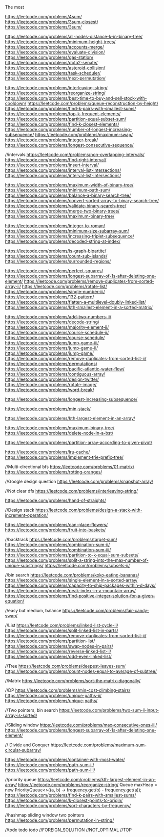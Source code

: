 The most

https://leetcode.com/problems/4sum/
https://leetcode.com/problems/3sum-closest/
https://leetcode.com/problems/3sum/

https://leetcode.com/problems/all-nodes-distance-k-in-binary-tree/
https://leetcode.com/problems/minimum-height-trees/
https://leetcode.com/problems/accounts-merge/
https://leetcode.com/problems/evaluate-division/
https://leetcode.com/problems/gas-station/
https://leetcode.com/problems/dota2-senate/
https://leetcode.com/problems/asteroid-collision/
https://leetcode.com/problems/task-scheduler/
https://leetcode.com/problems/next-permutation/

https://leetcode.com/problems/interleaving-string/
https://leetcode.com/problems/reorganize-string/
https://leetcode.com/problems/best-time-to-buy-and-sell-stock-with-cooldown/
https://leetcode.com/problems/queue-reconstruction-by-height/
https://leetcode.com/problems/find-k-pairs-with-smallest-sums/
https://leetcode.com/problems/top-k-frequent-elements/
https://leetcode.com/problems/partition-equal-subset-sum/
https://leetcode.com/problems/find-k-closest-elements/
https://leetcode.com/problems/number-of-longest-increasing-subsequence/
https://leetcode.com/problems/maximum-swap/
https://leetcode.com/problems/integer-break/
https://leetcode.com/problems/longest-consecutive-sequence/

//intervals
https://leetcode.com/problems/non-overlapping-intervals/
https://leetcode.com/problems/find-right-interval/
https://leetcode.com/problems/insert-interval/
https://leetcode.com/problems/interval-list-intersections/
https://leetcode.com/problems/interval-list-intersections/

https://leetcode.com/problems/maximum-width-of-binary-tree/
https://leetcode.com/problems/minimum-path-sum/
https://leetcode.com/problems/balance-a-binary-search-tree/
https://leetcode.com/problems/convert-sorted-array-to-binary-search-tree/
https://leetcode.com/problems/validate-binary-search-tree/
https://leetcode.com/problems/merge-two-binary-trees/
https://leetcode.com/problems/maximum-binary-tree/

https://leetcode.com/problems/integer-to-roman/
https://leetcode.com/problems/minimum-size-subarray-sum/
https://leetcode.com/problems/increasing-triplet-subsequence/
https://leetcode.com/problems/decoded-string-at-index/

https://leetcode.com/problems/is-graph-bipartite/
https://leetcode.com/problems/count-sub-islands/
https://leetcode.com/problems/surrounded-regions/

https://leetcode.com/problems/perfect-squares/
https://leetcode.com/problems/longest-subarray-of-1s-after-deleting-one-element/
https://leetcode.com/problems/remove-duplicates-from-sorted-array-ii/
https://leetcode.com/problems/rotate-list/
https://leetcode.com/problems/single-number-iii/
https://leetcode.com/problems/132-pattern/
https://leetcode.com/problems/flatten-a-multilevel-doubly-linked-list/
https://leetcode.com/problems/kth-smallest-element-in-a-sorted-matrix/

https://leetcode.com/problems/add-two-numbers-ii/
https://leetcode.com/problems/decode-string/
https://leetcode.com/problems/majority-element-ii/
https://leetcode.com/problems/course-schedule-ii/
https://leetcode.com/problems/course-schedule/
https://leetcode.com/problems/jump-game-iii/
https://leetcode.com/problems/jump-game-ii/
https://leetcode.com/problems/jump-game/
https://leetcode.com/problems/remove-duplicates-from-sorted-list-ii/
https://leetcode.com/problems/permutations/
https://leetcode.com/problems/pacific-atlantic-water-flow/
https://leetcode.com/problems/contiguous-array/
https://leetcode.com/problems/design-twitter/
https://leetcode.com/problems/rotate-image/
https://leetcode.com/problems/word-break/

https://leetcode.com/problems/longest-increasing-subsequence/

https://leetcode.com/problems/min-stack/

https://leetcode.com/problems/kth-largest-element-in-an-array/

https://leetcode.com/problems/maximum-binary-tree/
https://leetcode.com/problems/delete-node-in-a-bst/

https://leetcode.com/problems/partition-array-according-to-given-pivot/

https://leetcode.com/problems/lru-cache/
https://leetcode.com/problems/implement-trie-prefix-tree/

//Multi-directional bfs
https://leetcode.com/problems/01-matrix/
https://leetcode.com/problems/rotting-oranges/

//Google design question
https://leetcode.com/problems/snapshot-array/

//Not clear dfs
https://leetcode.com/problems/interleaving-string/

https://leetcode.com/problems/hand-of-straights/

//Design stack
https://leetcode.com/problems/design-a-stack-with-increment-operation/

https://leetcode.com/problems/can-place-flowers/
https://leetcode.com/problems/fruit-into-baskets/

//backtrack
https://leetcode.com/problems/target-sum/
https://leetcode.com/problems/combination-sum-ii/
https://leetcode.com/problems/combination-sum-iii/
https://leetcode.com/problems/partition-to-k-equal-sum-subsets/
https://leetcode.com/problems/split-a-string-into-the-max-number-of-unique-substrings/
https://leetcode.com/problems/subsets-ii/


//bin search
https://leetcode.com/problems/koko-eating-bananas/
https://leetcode.com/problems/single-element-in-a-sorted-array/
https://leetcode.com/problems/capacity-to-ship-packages-within-d-days/
https://leetcode.com/problems/peak-index-in-a-mountain-array/
https://leetcode.com/problems/find-positive-integer-solution-for-a-given-equation/

//easy but medium, balance
https://leetcode.com/problems/fair-candy-swap/

//List
https://leetcode.com/problems/linked-list-cycle-ii/
https://leetcode.com/problems/split-linked-list-in-parts/
https://leetcode.com/problems/remove-duplicates-from-sorted-list-ii/
https://leetcode.com/problems/partition-list/
https://leetcode.com/problems/swap-nodes-in-pairs/
https://leetcode.com/problems/reverse-linked-list-ii/
https://leetcode.com/problems/odd-even-linked-list/

//Tree
https://leetcode.com/problems/deepest-leaves-sum/
https://leetcode.com/problems/count-nodes-equal-to-average-of-subtree/

//Matrix
https://leetcode.com/problems/sort-the-matrix-diagonally/

//DP
https://leetcode.com/problems/min-cost-climbing-stairs/
https://leetcode.com/problems/unique-paths-ii/
https://leetcode.com/problems/unique-paths/

//Two pointers, bin search
https://leetcode.com/problems/two-sum-ii-input-array-is-sorted/

//Sliding window
https://leetcode.com/problems/max-consecutive-ones-iii/
https://leetcode.com/problems/longest-subarray-of-1s-after-deleting-one-element/

// Divide and Conquer
https://leetcode.com/problems/maximum-sum-circular-subarray/

https://leetcode.com/problems/container-with-most-water/
https://leetcode.com/problems/path-sum-ii/
https://leetcode.com/problems/path-sum-iii/

//priority queue
https://leetcode.com/problems/kth-largest-element-in-an-array/
https://leetcode.com/problems/reorganize-string/
Queue<Character> maxHeap = new PriorityQueue<>((a, b) -> frequency.get(b) - frequency.get(a));
https://leetcode.com/problems/find-k-pairs-with-smallest-sums/
https://leetcode.com/problems/k-closest-points-to-origin/
https://leetcode.com/problems/sort-characters-by-frequency/

//hashmap sliding window two pointers
https://leetcode.com/problems/permutation-in-string/

//todo todo todo
//FOREIGN_SOLUTION
//NOT_OPTIMAL
//TOP
